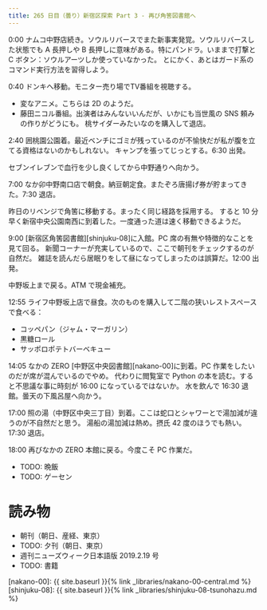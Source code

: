 ```yaml
---
title: 265 日目（曇り）新宿区探索 Part 3 - 再び角筈図書館へ
---
```


0:00 ナムコ中野店続き。ソウルリバースでまた新事実発覚。ソウルリバースした状態でも
A 長押しや B 長押しに意味がある。特にパンドラ。いままで打撃と C ボタン：ソウルアーツしか使っていなかった。
とにかく、あとはガード系のコマンド実行方法を習得しよう。

0:40 ドンキへ移動。モニター売り場でTV番組を視聴する。
* 変なアニメ。こちらは 2D のようだ。
* 藤田ニコル番組。出演者はみんないいんだが、いかにも当世風の SNS 頼みの作りがどうにも。
桃サイダーみたいなのを購入して退店。

2:40 囲桃園公園着。最近ベンチにゴミが残っているのが不愉快だが私が腹を立てる資格はないのかもしれない。
キャンプを張ってじっとする。6:30 出発。

セブンイレブンで血行を少し良くしてから中野通りへ向かう。

7:00 なか卯中野南口店で朝食。納豆朝定食。またぞろ唐揚げ券が貯まってきた。7:30 退店。

昨日のリベンジで角筈に移動する。まったく同じ経路を採用する。
すると 10 分早く新宿中央公園南西に到着した。一度通った道は速く移動できるようだ。

9:00 [新宿区角筈図書館][shinjuku-08]に入館。PC 席の有無や特徴的なことを見て回る。
新聞コーナーが充実しているので、ここで朝刊をチェックするのが自然だ。
雑誌を読んだら居眠りをして昼になってしまったのは誤算だ。12:00 出発。

中野坂上まで戻る。ATM で現金補充。

12:55 ライフ中野坂上店で昼食。次のものを購入して二階の狭いレストスペースで食べる：
* コッペパン（ジャム・マーガリン）
* 黒糖ロール
* サッポロポテトバーベキュー

14:05 なかの ZERO [中野区中央図書館][nakano-00]に到着。PC 作業をしたいのだが席が混んでいるのでやめ。
代わりに閲覧室で Python の本を読む。すると不思議な事に時刻が 16:00 になっているではないか。
水を飲んで 16:30 退館。曇天の下風呂屋へ向かう。

17:00 照の湯（中野区中央三丁目）到着。ここは蛇口とシャワーとで湯加減が違うのが不自然だと思う。
湯船の湯加減は熱め。摂氏 42 度のほうでも熱い。17:30 退店。

18:00 再びなかの ZERO 本館に戻る。今度こそ PC 作業だ。

* TODO: 晩飯
* TODO: ゲーセン

# 読み物

* 朝刊（朝日、産経、東京）
* TODO: 夕刊（朝日、東京）
* 週刊ニューズウィーク日本語版 2019.2.19 号
* TODO: 書籍

[nakano-00]: {{ site.baseurl }}{% link _libraries/nakano-00-central.md %}
[shinjuku-08]: {{ site.baseurl }}{% link _libraries/shinjuku-08-tsunohazu.md %}
